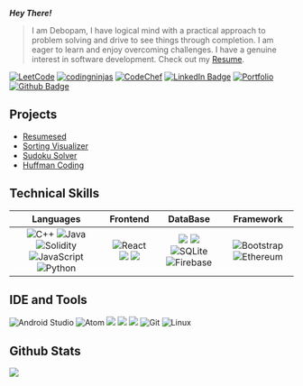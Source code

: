 **_Hey There!_**
> I am Debopam, I have logical mind with a practical approach to problem solving and drive to see things through completion. I am eager to learn and enjoy overcoming challenges. I have a genuine interest in software development. Check out my <a href = './resume.pdf'> Resume</a>.

<!--Social Profiles-->

[![LeetCode](https://img.shields.io/badge/LeetCode-000000?style=for-the-badge&logo=LeetCode&logoColor=#d16c06)](https://leetcode.com/debo_roy10/)
[![codingninjas](https://img.shields.io/badge/coding%20ninjas-DD6620?style=for-the-badge&logo=codingninjas&logoColor=white)](https://www.codingninjas.com/codestudio/profile/6c14bbaa-9a19-4b85-8873-0f33b98ab94f)
[![CodeChef](https://img.shields.io/badge/CodeChef-%23964B00.svg?style=for-the-badge&logo=CodeChef&logoColor=white)](https://www.codechef.com/users/debo1820)
[![LinkedIn Badge](https://img.shields.io/badge/LinkedIn-0077B5?style=for-the-badge&logo=linkedin&logoColor=white)](https://www.linkedin.com/in/debopam-roy-10b9a2181/)
[![Portfolio](https://img.shields.io/badge/Portfolio-%23000000.svg?style=for-the-badge&logo=firefox&logoColor=#FF7139)](https://github.com/debopam-roy)
[![Github Badge](https://img.shields.io/badge/GitHub-100000?style=for-the-badge&logo=github&logoColor=white)](https://github.com/debopam-roy)

## Projects

- [Resumesed](https://github.com/debopam-roy/Resume-Builder)
- [Sorting Visualizer](https://github.com/debopam-roy/Sorting-Visualizer)
- [Sudoku Solver](https://github.com/debopam-roy/Sudoku-Solver)
- [Huffman Coding](https://github.com/debopam-roy/Huffman-Coding)

<!-- https://github-profile-summary-cards.vercel.app/api/cards/profile-details?username=iamkkmcmd&theme=vue  -->

## Technical Skills

| Languages | Frontend | DataBase | Framework |
| :---:  | :---:  | :---:  | :---:  |
| ![C++](https://img.shields.io/badge/c++-%2300599C.svg?style=for-the-badge&logo=c%2B%2B&logoColor=white) ![Java](https://img.shields.io/badge/java-%23ED8B00.svg?style=for-the-badge&logo=java&logoColor=white) ![Solidity](https://img.shields.io/badge/Solidity-%23363636.svg?style=for-the-badge&logo=solidity&logoColor=white) ![JavaScript](https://img.shields.io/badge/javascript-%23323330.svg?style=for-the-badge&logo=javascript&logoColor=%23F7DF1E) ![Python](https://img.shields.io/badge/python-3670A0?style=for-the-badge&logo=python&logoColor=ffdd54) | ![React](https://img.shields.io/badge/react-%2320232a.svg?style=for-the-badge&logo=react&logoColor=%2361DAFB) ![](https://img.shields.io/badge/HTML5-E34F26?style=for-the-badge&logo=html5&logoColor=white) ![](https://img.shields.io/badge/CSS3-1572B6?style=for-the-badge&logo=css3&logoColor=white) | ![](https://img.shields.io/badge/PostgreSQL-316192?style=for-the-badge&logo=postgresql&logoColor=white) ![](https://img.shields.io/badge/MySQL-005C84?style=for-the-badge&logo=mysql&logoColor=white) ![SQLite](https://img.shields.io/badge/sqlite-%2307405e.svg?style=for-the-badge&logo=sqlite&logoColor=white) ![Firebase](https://img.shields.io/badge/firebase-%23039BE5.svg?style=for-the-badge&logo=firebase) | ![Bootstrap](https://img.shields.io/badge/bootstrap-%23563D7C.svg?style=for-the-badge&logo=bootstrap&logoColor=white) ![Ethereum](https://img.shields.io/badge/Ethereum-3C3C3D?style=for-the-badge&logo=Ethereum&logoColor=white) |

## IDE and Tools

![Android Studio](https://img.shields.io/badge/Android%20Studio-3DDC84.svg?style=for-the-badge&logo=android-studio&logoColor=white)
![Atom](https://img.shields.io/badge/Atom-%2366595C.svg?style=for-the-badge&logo=atom&logoColor=white)
![](https://img.shields.io/badge/Colab-F9AB00?style=for-the-badge&logo=googlecolab&color=525252)
![](https://img.shields.io/badge/Jupyter-F37626.svg?&style=for-the-badge&logo=Jupyter&logoColor=white)
![](https://img.shields.io/badge/VSCode-0078D4?style=for-the-badge&logo=visual%20studio%20code&logoColor=white)
![Git](https://img.shields.io/badge/git-%23F05033.svg?style=for-the-badge&logo=git&logoColor=white)
![Linux](https://img.shields.io/badge/Linux-FCC624?style=for-the-badge&logo=linux&logoColor=black)

## Github Stats

![](http://github-profile-summary-cards.vercel.app/api/cards/profile-details?username=debopam-roy&theme=2077)
